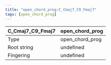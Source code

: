 ```yaml
---
title: "open_chord_prog:C_Cmaj7_C9_Fmaj7"
tags: [open_chord_prog]
---
```


|C_Cmaj7_C9_Fmaj7|open_chord_prog|
|---|---|
|Type|open_chord_prog|
|Root string|undefined|
|Fingering|undefined|

